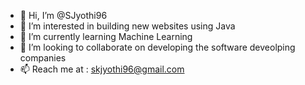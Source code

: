 - 👋 Hi, I’m @SJyothi96
- 👀 I’m interested in building new websites using Java
- 🌱 I’m currently learning Machine Learning
- 💞️ I’m looking to collaborate on developing the software deveolping companies 
- 📫 Reach me at : skjyothi96@gmail.com

<!---
SJyothi96/SJyothi96 is a ✨ special ✨ repository because its `README.md` (this file) appears on your GitHub profile.
You can click the Preview link to take a look at your changes.
--->
